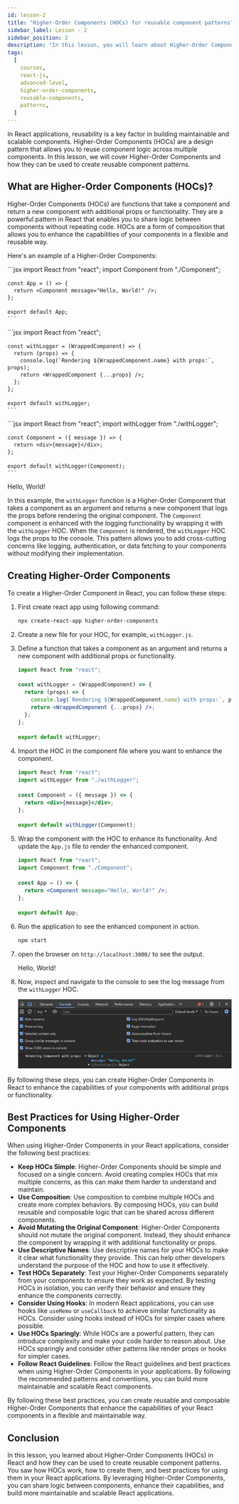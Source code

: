 ```yaml
---
id: lesson-2
title: "Higher-Order Components (HOCs) for reusable component patterns"
sidebar_label: Lesson - 2
sidebar_position: 2
description: "In this lesson, you will learn about Higher-Order Components (HOCs) in React and how they can be used to create reusable component patterns. We will cover what HOCs are, how to create HOCs, and best practices for using HOCs in your React applications."
tags:
  [
    courses,
    react-js,
    advanced-level,
    higher-order-components,
    reusable-components,
    patterns,
  ]
---
```


In React applications, reusability is a key factor in building maintainable and scalable components. Higher-Order Components (HOCs) are a design pattern that allows you to reuse component logic across multiple components. In this lesson, we will cover Higher-Order Components and how they can be used to create reusable component patterns.

## What are Higher-Order Components (HOCs)?

Higher-Order Components (HOCs) are functions that take a component and return a new component with additional props or functionality. They are a powerful pattern in React that enables you to share logic between components without repeating code. HOCs are a form of composition that allows you to enhance the capabilities of your components in a flexible and reusable way.

Here's an example of a Higher-Order Components:

<Tabs>
  <TabItem value="App.js" label="App.js">
    ```jsx
    import React from "react";
    import Component from "./Component";

    const App = () => {
      return <Component message="Hello, World!" />;
    };

    export default App;
    ```

  </TabItem>
  <TabItem value="withLogger.js" label="withLogger.js">
    ```jsx
    import React from "react";

    const withLogger = (WrappedComponent) => {
      return (props) => {
        console.log(`Rendering ${WrappedComponent.name} with props:`, props);
        return <WrappedComponent {...props} />;
      };
    };

    export default withLogger;
    ```

  </TabItem>
  <TabItem value="Component.js" label="Component.js">
    ```jsx
    import React from "react";
    import withLogger from "./withLogger";

    const Component = ({ message }) => {
      return <div>{message}</div>;
    };

    export default withLogger(Component);
    ```

  </TabItem>
  <TabItem value="BrowserWindow" label="BrowserWindow">
    <BrowserWindow minHeight={300}>
      <div>Hello, World!</div>
    </BrowserWindow>    
  </TabItem>
</Tabs>

In this example, the `withLogger` function is a Higher-Order Component that takes a component as an argument and returns a new component that logs the props before rendering the original component. The `Component` component is enhanced with the logging functionality by wrapping it with the `withLogger` HOC. When the `Component` is rendered, the `withLogger` HOC logs the props to the console. This pattern allows you to add cross-cutting concerns like logging, authentication, or data fetching to your components without modifying their implementation.

## Creating Higher-Order Components

To create a Higher-Order Component in React, you can follow these steps:

1. First create react app using following command:

   ```bash
   npx create-react-app higher-order-components
   ```

2. Create a new file for your HOC, for example, `withLogger.js`.
3. Define a function that takes a component as an argument and returns a new component with additional props or functionality.

   ```jsx title="withLogger.js"
   import React from "react";

   const withLogger = (WrappedComponent) => {
     return (props) => {
       console.log(`Rendering ${WrappedComponent.name} with props:`, props);
       return <WrappedComponent {...props} />;
     };
   };

   export default withLogger;
   ```

4. Import the HOC in the component file where you want to enhance the component.

   ```jsx title="Component.js"
   import React from "react";
   import withLogger from "./withLogger";

   const Component = ({ message }) => {
     return <div>{message}</div>;
   };

   export default withLogger(Component);
   ```

5. Wrap the component with the HOC to enhance its functionality. And update the `App.js` file to render the enhanced component.

   ```jsx title="App.js"
   import React from "react";
   import Component from "./Component";

   const App = () => {
     return <Component message="Hello, World!" />;
   };

   export default App;
   ```

6. Run the application to see the enhanced component in action.

   ```bash
   npm start
   ```

7. open the browser on `http://localhost:3000/` to see the output.

   <BrowserWindow minHeight={200}>
     <div>Hello, World!</div>
   </BrowserWindow>

8. Now, inspect and navigate to the console to see the log message from the `withLogger` HOC.

   ![withLogger](image.png)

By following these steps, you can create Higher-Order Components in React to enhance the capabilities of your components with additional props or functionality.

## Best Practices for Using Higher-Order Components

When using Higher-Order Components in your React applications, consider the following best practices:

- **Keep HOCs Simple**: Higher-Order Components should be simple and focused on a single concern. Avoid creating complex HOCs that mix multiple concerns, as this can make them harder to understand and maintain.
- **Use Composition**: Use composition to combine multiple HOCs and create more complex behaviors. By composing HOCs, you can build reusable and composable logic that can be shared across different components.
- **Avoid Mutating the Original Component**: Higher-Order Components should not mutate the original component. Instead, they should enhance the component by wrapping it with additional functionality or props.
- **Use Descriptive Names**: Use descriptive names for your HOCs to make it clear what functionality they provide. This can help other developers understand the purpose of the HOC and how to use it effectively.
- **Test HOCs Separately**: Test your Higher-Order Components separately from your components to ensure they work as expected. By testing HOCs in isolation, you can verify their behavior and ensure they enhance the components correctly.
- **Consider Using Hooks**: In modern React applications, you can use hooks like `useMemo` or `useCallback` to achieve similar functionality as HOCs. Consider using hooks instead of HOCs for simpler cases where possible.
- **Use HOCs Sparingly**: While HOCs are a powerful pattern, they can introduce complexity and make your code harder to reason about. Use HOCs sparingly and consider other patterns like render props or hooks for simpler cases.
- **Follow React Guidelines**: Follow the React guidelines and best practices when using Higher-Order Components in your applications. By following the recommended patterns and conventions, you can build more maintainable and scalable React components.

By following these best practices, you can create reusable and composable Higher-Order Components that enhance the capabilities of your React components in a flexible and maintainable way.

## Conclusion

In this lesson, you learned about Higher-Order Components (HOCs) in React and how they can be used to create reusable component patterns. You saw how HOCs work, how to create them, and best practices for using them in your React applications. By leveraging Higher-Order Components, you can share logic between components, enhance their capabilities, and build more maintainable and scalable React applications.
